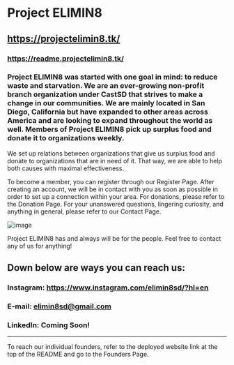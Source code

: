 # Project ELIMIN8
## https://projectelimin8.tk/ 
### https://readme.projectelimin8.tk/
### Project ELIMIN8 was started with one goal in mind: to reduce waste and starvation. We are an ever-growing non-profit branch organization under CastSD that strives to make a change in our communities. We are mainly located in San Diego, California but have expanded to other areas across America and are looking to expand throughout the world as well. Members of Project ELIMIN8 pick up surplus food and donate it to organizations weekly. 

We set up relations between organizations that give us surplus food and donate to organizations that are in need of it. That way, we are able to help both causes with maximal effectiveness. 

To become a member, you can register through our Register Page. After creating an account, we will be in contact with you as soon as possible in order to set up a connection within your area. For donations, please refer to the Donation Page. For your unanswered questions, lingering curiosity, and anything in general, please refer to our Contact Page. 

![image](https://user-images.githubusercontent.com/87632049/174547706-ce1b1740-3f1d-4b21-95d5-4084babe26ef.png) 

Project ELIMIN8 has and always will be for the people. Feel free to contact any of us for anything! 

## Down below are ways you can reach us: 

### Instagram: https://www.instagram.com/elimin8sd/?hl=en 

### E-mail: elimin8sd@gmail.com 

### LinkedIn: Coming Soon! 

--- 
To reach our individual founders, refer to the deployed website link at the top of the README and go to the Founders Page.
